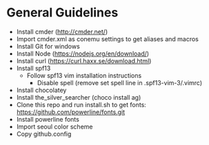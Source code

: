 # General Guidelines
- Install cmder (http://cmder.net/)
- Import cmder.xml as conemu settings to get aliases and macros
- Install Git for windows
- Install Node (https://nodejs.org/en/download/)
- Install curl (https://curl.haxx.se/download.html)
- Install spf13
  - Follow spf13 vim installation instructions
	- Disable spell (remove set spell line in .spf13-vim-3/.vimrc)
- Install chocolatey
- Install the_silver_searcher (choco install ag)
- Clone this repo and run install.sh to get fonts: https://github.com/powerline/fonts.git
- Install powerline fonts
- Import seoul color scheme
- Copy github.config
